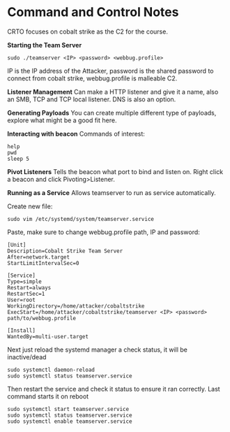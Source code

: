 # Command and Control Notes

CRTO focuses on cobalt strike as the C2 for the course. 

**Starting the Team Server**
```
sudo ./teamserver <IP> <password> <webbug.profile>
```
IP is the IP address of the Attacker, password is the shared password to connect from cobalt strike, webbug.profile is malleable C2.

**Listener Management**
Can make a HTTP listener and give it a name, also an SMB, TCP and TCP local listener. DNS is also an option.

**Generating Payloads**
You can create multiple different type of payloads, explore what might be a good fit here.

**Interacting with beacon**
Commands of interest:
```
help
pwd
sleep 5
```

**Pivot Listeners**
Tells the beacon what port to bind and listen on. Right click a beacon and click Pivoting>Listener.

**Running as a Service**
Allows teamserver to run as service automatically.

Create new file:
```
sudo vim /etc/systemd/system/teamserver.service
```
Paste, make sure to change webbug.profile path, IP and password:
```
[Unit]
Description=Cobalt Strike Team Server
After=network.target
StartLimitIntervalSec=0

[Service]
Type=simple
Restart=always
RestartSec=1
User=root
WorkingDirectory=/home/attacker/cobaltstrike
ExecStart=/home/attacker/cobaltstrike/teamserver <IP> <password> path/to/webbug.profile

[Install]
WantedBy=multi-user.target
```
Next just reload the systemd manager a check status, it will be inactive/dead
```
sudo systemctl daemon-reload
sudo systemctl status teamserver.service
```
Then restart the service and check it status to ensure it ran correctly. Last command starts it on reboot
```
sudo systemctl start teamserver.service
sudo systemctl status teamserver.service
sudo systemctl enable teamserver.service
```
